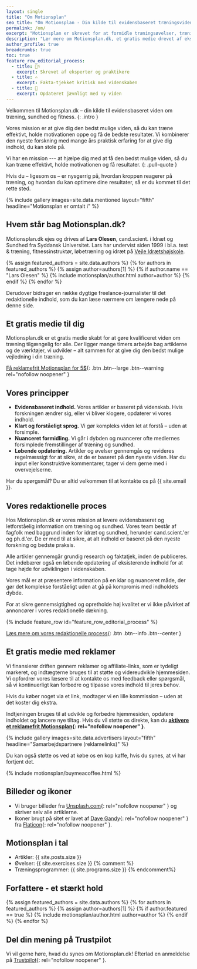 ```yaml
---
layout: single
title: "Om Motionsplan"
seo_title: "Om Motionsplan - Din kilde til evidensbaseret træningsviden"
permalink: /om/
excerpt: "Motionsplan er skrevet for at formidle træningsøvelser, træningsprogrammer og viden om træning. Her får du alle detaljerne."
description: "Lær mere om Motionsplan.dk, et gratis medie drevet af eksperter, der tilbyder evidensbaseret viden om træning, sundhed og fitness."
author_profile: true
breadcrumbs: true
toc: true
feature_row_editorial_process:
  - title: 👩‍⚕️
    excerpt: Skrevet af eksperter og praktikere
  - title: ✍️
    excerpt: Fakta-tjekket kritisk med videnskaben
  - title: 📝
    excerpt: Opdateret jævnligt med ny viden
---
```


Velkommen til Motionsplan.dk – din kilde til evidensbaseret viden om træning, sundhed og fitness.
{: .intro }

Vores mission er at give dig den bedst mulige viden, så du kan træne effektivt, holde motivationen oppe og få de bedste resultater. Vi kombinerer den nyeste forskning med mange års praktisk erfaring for at give dig indhold, du kan stole på.

Vi har en mission --- at hjælpe dig med at få den bedst mulige viden, så du kan træne effektivt, holde motivationen og få resultater.
{: .pull-quote }

Hvis du – ligesom os – er nysgerrig på, hvordan kroppen reagerer på træning, og hvordan du kan optimere dine resultater, så er du kommet til det rette sted.

{% include gallery images=site.data.mentioned layout="fifth" headline="Motionsplan er omtalt i" %}

## Hvem står bag Motionsplan.dk?

Motionsplan.dk ejes og drives af **Lars Olesen**, cand.scient. i Idræt og Sundhed fra Syddansk Universitet. Lars har undervist siden 1999 i bl.a. test & træning, fitnessinstruktør, løbetræning og idræt på [Vejle Idrætshøjskole](https://www.vih.dk/).

{% assign featured_authors = site.data.authors %}
{% for authors in featured_authors %}
  {% assign author=authors[1] %}
  {% if author.name == "Lars Olesen" %}
    {% include motionsplan/author.html author=author %}
  {% endif %}
{% endfor %}

Derudover bidrager en række dygtige freelance-journalister til det redaktionelle indhold, som du kan læse nærmere om længere nede på denne side.

## Et gratis medie til dig

Motionsplan.dk er et gratis medie skabt for at gøre kvalificeret viden om træning tilgængelig for alle. Der ligger mange timers arbejde bag artiklerne og de værktøjer, vi udvikler – alt sammen for at give dig den bedst mulige vejledning i din træning.

[Få reklamefrit Motionsplan for 5$](https://www.buymeacoffee.com/l/Gi0SBcuPF){: .btn .btn--large .btn--warning rel="nofollow noopener" }

## Vores principper

- **Evidensbaseret indhold.** Vores artikler er baseret på videnskab. Hvis forskningen ændrer sig, eller vi bliver klogere, opdaterer vi vores indhold.
- **Klart og forståeligt sprog.** Vi gør kompleks viden let at forstå – uden at forsimple.
- **Nuanceret formidling.** Vi går i dybden og nuancerer ofte mediernes forsimplede fremstillinger af træning og sundhed.
- **Løbende opdatering.** Artikler og øvelser gennemgås og revideres regelmæssigt for at sikre, at de er baseret på den nyeste viden. Har du input eller konstruktive kommentarer, tager vi dem gerne med i overvejelserne.

Har du spørgsmål? Du er altid velkommen til at kontakte os på {{ site.email }}.

## Vores redaktionelle proces

Hos Motionsplan.dk er vores mission at levere evidensbaseret og letforståelig information om træning og sundhed. Vores team består af fagfolk med baggrund inden for idræt og sundhed, herunder cand.scient.'er og ph.d.'er. De er med til at sikre, at alt indhold er baseret på den nyeste forskning og bedste praksis.

Alle artikler gennemgår grundig research og faktatjek, inden de publiceres. Det indebærer også en løbende opdatering af eksisterende indhold for at tage højde for udviklingen i videnskaben.

Vores mål er at præsentere information på en klar og nuanceret måde, der gør det komplekse forståeligt uden at gå på kompromis med indholdets dybde.

For at sikre gennemsigtighed og opretholde høj kvalitet er vi ikke påvirket af annoncører i vores redaktionelle dækning.

<div class="feature__wrapper-emoji">
{% include feature_row id="feature_row_editorial_process" %}
</div>

[Læs mere om vores redaktionelle process](/om/redaktionelle-proces/){: .btn .btn--info .btn--center }

## Et gratis medie med reklamer

Vi finansierer driften gennem reklamer og affiliate-links, som er tydeligt markeret, og indtægterne bruges til at støtte og videreudvikle hjemmesiden. Vi opfordrer vores læsere til at kontakte os med feedback eller spørgsmål, så vi kontinuerligt kan forbedre og tilpasse vores indhold til jeres behov.

Hvis du køber noget via et link, modtager vi en lille kommission – uden at det koster dig ekstra.

Indtjeningen bruges til at udvikle og forbedre hjemmesiden, opdatere indholdet og lancere nye tiltag. Hvis du vil støtte os direkte, kan du **[aktivere et reklamefrit Motionsplan](https://www.buymeacoffee.com/l/Gi0SBcuPF){: rel="nofollow noopener" }**.

{% include gallery images=site.data.advertisers layout="fifth" headline="Samarbejdspartnere (reklamelinks)" %}

Du kan også støtte os ved at købe os en kop kaffe, hvis du synes, at vi har fortjent det.

{% include motionsplan/buymeacoffee.html %}

## Billeder og ikoner

- Vi bruger billeder fra [Unsplash.com](https://unsplash.com/){: rel="nofollow noopener" } og skriver selv alle artiklerne.
- Ikoner brugt på sitet er lavet af [Dave Gandy](https://www.flaticon.com/authors/dave-gandy){: rel="nofollow noopener" } fra [Flaticon](https://www.flaticon.com/){: rel="nofollow noopener" }.

## Motionsplan i tal

- Artikler: {{ site.posts.size }}
- Øvelser: {{ site.exercises.size }}
{% comment %}
- Træningsprogrammer: {{ site.programs.size }}
{% endcomment%}

## Forfattere - et stærkt hold

{% assign featured_authors = site.data.authors %}
{% for authors in featured_authors %}
  {% assign author=authors[1] %}
  {% if author.featured == true %}
    {% include motionsplan/author.html author=author %}
  {% endif %}
{% endfor %}

## Del din mening på Trustpilot

Vi vil gerne høre, hvad du synes om Motionsplan.dk! Efterlad en anmeldelse på [Trustpilot](https://dk.trustpilot.com/review/motionsplan.dk){: rel="nofollow noopener" }.
